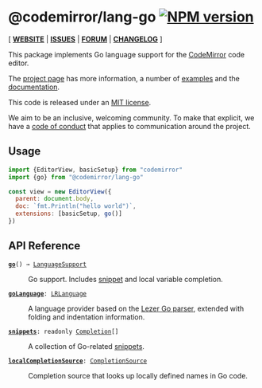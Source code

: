 <!-- NOTE: README.md is generated from src/README.md -->

# @codemirror/lang-go [![NPM version](https://img.shields.io/npm/v/@codemirror/lang-go.svg)](https://www.npmjs.org/package/@codemirror/lang-go)

[ [**WEBSITE**](https://codemirror.net/) | [**ISSUES**](https://github.com/codemirror/dev/issues) | [**FORUM**](https://discuss.codemirror.net/c/next/) | [**CHANGELOG**](https://github.com/codemirror/lang-go/blob/main/CHANGELOG.md) ]

This package implements Go language support for the
[CodeMirror](https://codemirror.net/) code editor.

The [project page](https://codemirror.net/) has more information, a
number of [examples](https://codemirror.net/examples/) and the
[documentation](https://codemirror.net/docs/).

This code is released under an
[MIT license](https://github.com/codemirror/lang-go/tree/main/LICENSE).

We aim to be an inclusive, welcoming community. To make that explicit,
we have a [code of
conduct](http://contributor-covenant.org/version/1/1/0/) that applies
to communication around the project.

## Usage

```javascript
import {EditorView, basicSetup} from "codemirror"
import {go} from "@codemirror/lang-go"

const view = new EditorView({
  parent: document.body,
  doc: `fmt.Println("hello world")`,
  extensions: [basicSetup, go()]
})
```

## API Reference

<dl>
<dt id="user-content-go">
  <code><strong><a href="#user-content-go">go</a></strong>() → <a href="https://codemirror.net/docs/ref#language.LanguageSupport">LanguageSupport</a></code></dt>

<dd><p>Go support. Includes <a href="#user-content-snippets">snippet</a> and local
variable completion.</p>
</dd>
<dt id="user-content-golanguage">
  <code><strong><a href="#user-content-golanguage">goLanguage</a></strong>: <a href="https://codemirror.net/docs/ref#language.LRLanguage">LRLanguage</a></code></dt>

<dd><p>A language provider based on the <a href="https://github.com/lezer-parser/go">Lezer Go
parser</a>, extended with
folding and indentation information.</p>
</dd>
<dt id="user-content-snippets">
  <code><strong><a href="#user-content-snippets">snippets</a></strong>: readonly <a href="https://codemirror.net/docs/ref#autocomplete.Completion">Completion</a>[]</code></dt>

<dd><p>A collection of Go-related <a href="https://codemirror.net/docs/ref/#autocomplete.snippet">snippets</a>.</p>
</dd>
<dt id="user-content-localcompletionsource">
  <code><strong><a href="#user-content-localcompletionsource">localCompletionSource</a></strong>: <a href="https://codemirror.net/docs/ref#autocomplete.CompletionSource">CompletionSource</a></code></dt>

<dd><p>Completion source that looks up locally defined names in Go code.</p>
</dd>
</dl>
